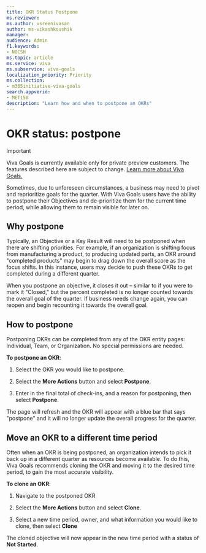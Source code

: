 ```yaml
---
title: OKR Status Postpone
ms.reviewer: 
ms.author: vsreenivasan
author: ms-vikashkoushik
manager: 
audience: Admin
f1.keywords:
- NOCSH
ms.topic: article
ms.service: viva
ms.subservice: viva-goals
localization_priority: Priority
ms.collection:  
- m365initiative-viva-goals  
search.appverid:
- MET150
description: "Learn how and when to postpone an OKRs"
---
```


# OKR status: postpone

> [!IMPORTANT]
> Viva Goals is currently available only for private preview customers. The features described here are subject to change. [Learn more about Viva Goals.](https://go.microsoft.com/fwlink/?linkid=2189933)

Sometimes, due to unforeseen circumstances, a business may need to pivot and reprioritize goals for the quarter. With Viva Goals users have the ability to postpone their Objectives and de-prioritize them for the current time period, while allowing them to remain visible for later on.

## Why postpone

Typically, an Objective or a Key Result will need to be postponed when there are shifting priorities. For example, if an organization is shifting focus from manufacturing a product, to producing updated parts, an OKR around "completed products" may begin to drag down the overall score as the focus shifts. In this instance, users may decide to push these OKRs to get completed during a different quarter. 

When you postpone an objective, it closes it out – similar to if you were to mark it "Closed," but the percent completed is no longer counted towards the overall goal of the quarter. If business needs change again, you can reopen and begin recounting it towards the overall goal.

## How to postpone

Postponing OKRs can be completed from any of the OKR entity pages: Individual, Team, or Organization. No special permissions are needed.

**To postpone an OKR**:

1. Select the OKR you would like to postpone.

2. Select the **More Actions** button and select **Postpone**.

3. Enter in the final total of check-ins, and a reason for postponing, then select **Postpone**.

The page will refresh and the OKR will appear with a blue bar that says "postpone" and it will no longer update the overall progress for the quarter.

## Move an OKR to a different time period

Often when an OKR is being postponed, an organization intends to pick it back up in a different quarter as resources become available. To do this, Viva Goals recommends cloning the OKR and moving it to the desired time period, to gain the most accurate visibility.

**To clone an OKR**:

1. Navigate to the postponed OKR

2. Select the **More Actions** button and select **Clone**.

3. Select a new time period, owner, and what information you would like to clone, then select **Clone**

The cloned objective will now appear in the new time period with a status of **Not Started**.